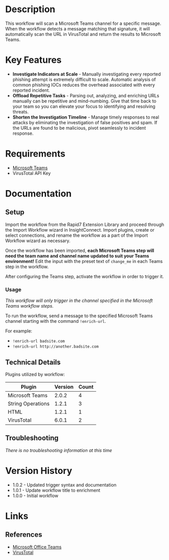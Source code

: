 # Description

This workflow will scan a Microsoft Teams channel for a specific message. When the workflow detects a message matching that signature, it will automatically scan the URL in VirusTotal and return the results to Microsoft Teams.

# Key Features

* **Investigate Indicators at Scale** - Manually investigating every reported phishing attempt is extremely difficult to scale. Automatic analysis of common phishing IOCs reduces the overhead associated with every reported incident.
* **Offload Repetitive Tasks** - Parsing out, analyzing, and enriching URLs manually can be repetitive and mind-numbing. Give that time back to your team so you can elevate your focus to identifying and resolving threats.
* **Shorten the Investigation Timeline** - Manage timely responses to real attacks by eliminating the investigation of false positives and spam. If the URLs are found to be malicious, pivot seamlessly to incident response.

# Requirements

* [Microsoft Teams](https://insightconnect.help.rapid7.com/docs/microsoft-teams)
* VirusTotal API Key

# Documentation

## Setup

Import the workflow from the Rapid7 Extension Library and proceed through the Import Workflow wizard in InsightConnect. Import plugins, create or select connections, and rename the workflow as a part of the Import Workflow wizard as necessary.

Once the workflow has been imported, **each Microsoft Teams step will need the team name and channel name updated to suit your Teams environment!** Edit the input with the preset text of `change_me` in each Teams step in the workflow.

After configuring the Teams step, activate the workflow in order to trigger it.

### Usage

*This workflow will only trigger in the channel specified in the Microsoft Teams workflow steps.*

To run the workflow, send a message to the specified Microsoft Teams channel starting with the command `!enrich-url`. 

For example:

* `!enrich-url badsite.com`
* `!enrich-url http://another.badsite.com`

## Technical Details

Plugins utilized by workflow:

|Plugin|Version|Count|
|----|----|--------|
|Microsoft Teams|2.0.2|4|
|String Operations|1.2.1|3|
|HTML|1.2.1|1|
|VirusTotal|6.0.1|2|

## Troubleshooting

_There is no troubleshooting information at this time_

# Version History

* 1.0.2 - Updated trigger syntax and documentation
* 1.0.1 - Update workflow title to enrichment
* 1.0.0 - Initial workflow

# Links

## References

* [Microsoft Office Teams](https://products.office.com/en-us/microsoft-teams/group-chat-software)
* [VirusTotal](https://www.virustotal.com/)
